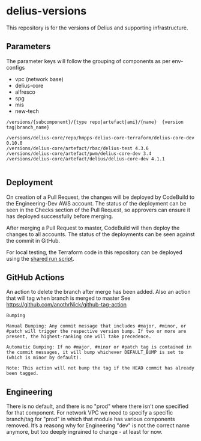 # delius-versions

This repository is for the versions of Delius and supporting infrastructure.

## Parameters

The parameter keys will follow the grouping of components as per env-configs

- vpc (network base)
- delius-core
- alfresco
- spg
- mis
- new-tech


```
/versions/{subcomponent}/{type repo|artefact|ami}/{name}  {version tag|branch_name}
```

```
/versions/delius-core/repo/hmpps-delius-core-terraform/delius-core-dev 0.10.0
/versions/delius-core/artefact/rbac/delius-test 4.3.6
/versions/delius-core/artefact/pwm/delius-core-dev 3.4
/versions/delius-core/artefact/delius/delius-core-dev 4.1.1


```

## Deployment

On creation of a Pull Request, the changes will be deployed by CodeBuild to the Engineering-Dev AWS account.
The status of the deployment can be seen in the Checks section of the Pull Request, so approvers can ensure it has deployed successfully before merging.

After merging a Pull Request to master, CodeBuild will then deploy the changes to all accounts. The status of the deployments can be seen against the commit in GitHub.

For local testing, the Terraform code in this repository can be deployed using the [shared run script](https://github.com/ministryofjustice/hmpps-delius-pipelines/blob/master/run.sh).


## GitHub Actions

An action to delete the branch after merge has been added.
Also an action that will tag when branch is merged to master
See https://github.com/anothrNick/github-tag-action

```
Bumping

Manual Bumping: Any commit message that includes #major, #minor, or #patch will trigger the respective version bump. If two or more are present, the highest-ranking one will take precedence.

Automatic Bumping: If no #major, #minor or #patch tag is contained in the commit messages, it will bump whichever DEFAULT_BUMP is set to (which is minor by default).

Note: This action will not bump the tag if the HEAD commit has already been tagged.
```

## Engineering

There is no default, and there is no "prod" where there isn’t one specified for that component.
For network VPC we need to specify a specific branch/tag for "prod" in which that module has various components removed.
It’s a reasong why for Engineering "dev" is not the correct name anymore, but too deeply ingrained to change - at least for now.
